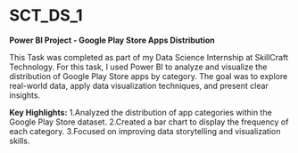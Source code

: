 # SCT_DS_1
****Power BI Project - Google Play Store Apps Distribution****

This Task was completed as part of my Data Science Internship at SkillCraft Technology.
For this task, I used Power BI to analyze and visualize the distribution of Google Play Store apps by category.
The goal was to explore real-world data, apply data visualization techniques, and present clear insights.

**Key Highlights:**
1.Analyzed the distribution of app categories within the Google Play Store dataset.
2.Created a bar chart to display the frequency of each category.
3.Focused on improving data storytelling and visualization skills.





